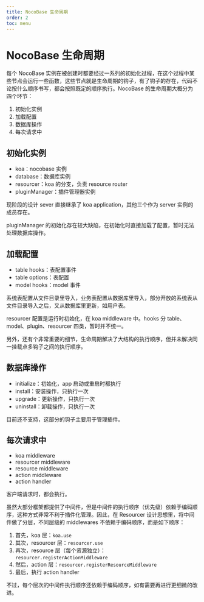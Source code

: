 ```yaml
---
title: NocoBase 生命周期
order: 2
toc: menu
---
```


# NocoBase 生命周期 

每个 NocoBase 实例在被创建时都要经过一系列的初始化过程，在这个过程中某些节点会运行一些函数，这些节点就是生命周期的钩子，有了钩子的存在，代码不论按什么顺序书写，都会按照既定的顺序执行。NocoBase 的生命周期大概分为四个环节：

1. 初始化实例
2. 加载配置
3. 数据库操作
4. 每次请求中

## 初始化实例

- koa：nocobase 实例
- database：数据库实例
- resourcer：koa 的分支，负责 resource router
- pluginManager：插件管理器实例

现阶段的设计 sever 直接继承了 koa application，其他三个作为 server 实例的成员存在。

<Alert title="注意" type="warning">
pluginManager 的初始化存在较大缺陷，在初始化时直接加载了配置，暂时无法处理数据库操作。
</Alert>

## 加载配置

- table hooks：表配置事件
- table options：表配置
- model hooks：model 事件

系统表配置从文件目录里导入，业务表配置从数据库里导入，部分开放的系统表从文件目录导入之后，又从数据库里更新，如用户表。

<Alert title="注意" type="warning">

resourcer 配置是运行时初始化，在 koa middleware 中。hooks 分 table、model、plugin、resourcer 四类，暂时并不统一。

另外，还有个非常重要的细节，生命周期解决了大结构的执行顺序，但并未解决同一挂载点多钩子之间的执行顺序。

</Alert>

## 数据库操作

- initialize：初始化，app 启动或重启时都执行
- install：安装操作，只执行一次
- upgrade：更新操作，只执行一次
- uninstall：卸载操作，只执行一次

<Alert title="注意" type="warning">
目前还不支持，这部分的钩子主要用于管理插件。
</Alert>

## 每次请求中

- koa middleware
- resourcer middleware
- resource middleware
- action middleware
- action handler

客户端请求时，都会执行。

虽然大部分框架都提供了中间件，但是中间件的执行顺序（优先级）依赖于编码顺序，这种方式非常不利于插件化管理。因此，在 Resourcer 设计思想里，将中间件做了分层，不同层级的 middlewares 不依赖于编码顺序，而是如下顺序：

1. 首先，koa 层：`koa.use`
2. 其次，resourcer 层：`resourcer.use`
3. 再次，resource 层（每个资源独立）：`resourcer.registerActionMiddleware`
4. 然后，action 层：`resourcer.registerResourceMiddleware`
5. 最后，执行 action handler

不过，每个层次的中间件执行顺序还依赖于编码顺序，如有需要再进行更细微的改进。
